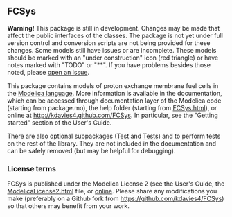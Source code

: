 FCSys
-----
**Warning!**  This package is still in development.  Changes may be made that
affect the public interfaces of the classes.  The package is not yet under full
version control and conversion scripts are not being provided for these
changes.  Some models still have issues or are incomplete.  These models should
be marked with an "under construction" icon (red triangle) or have notes marked
with "TODO" or "**".  If you have problems besides those noted, please
[open an issue](https://github.com/kdavies4/FCSys/issues/new).

This package contains models of proton exchange membrane fuel cells in the
[Modelica language](https://www.modelica.org/).  More information is available
in the documentation, which can be accessed through documentation layer of the
Modelica code (starting from package.mo), the help folder (starting from
[FCSys.html](help/FCSys.html)), or online at http://kdavies4.github.com/FCSys.
In particular, see the "Getting started" section of the User's Guide.

There are also optional subpackages ([Test](Test.mo) and [Tests](Tests.mo)) and
to perform tests on the rest of the library.  They are not included in the
documentation and can be safely removed (but may be helpful for debugging).

### License terms

FCSys is published under the Modelica License 2 (see the User's Guide, the
[ModelicaLicense2.html](resources/documentation/ModelicaLicense2.html) file, or
[online](http://kdavies4.github.com/FCSys/FCSys_UsersGuide.html#FCSys.UsersGuide.ModelicaLicense2).
Please share any modifications you make (preferably on a Github fork from
https://github.com/kdavies4/FCSys) so that others may benefit from your work.
